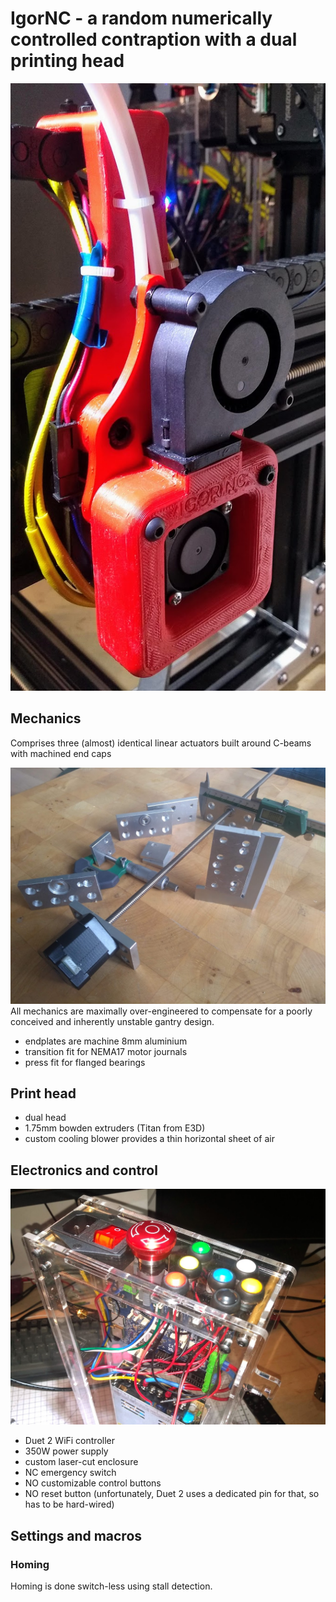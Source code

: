 # IgorNC - a random numerically controlled contraption with a dual printing head
![Thumbnail](img/igornc_head.jpeg?raw=true "Thumbnail")

## Mechanics
Comprises three (almost) identical linear actuators built around C-beams with machined end caps

![Endplates](img/endplates.jpeg?raw=true "Endplates")
All mechanics are maximally over-engineered to compensate for a poorly conceived and inherently unstable gantry design.

- endplates are machine 8mm aluminium
- transition fit for NEMA17 motor journals
- press fit for flanged bearings

## Print head

- dual head
- 1.75mm bowden extruders (Titan from E3D)
- custom cooling blower provides a thin horizontal sheet of air

## Electronics and control
![Electronics](img/enclosure.jpeg?raw=true "Electronics")
- Duet 2 WiFi controller 
- 350W power supply
- custom laser-cut enclosure
- NC emergency switch
- NO customizable control buttons
- NO reset button (unfortunately, Duet 2 uses a dedicated pin for that, so has to be hard-wired)

## Settings and macros
### Homing
Homing is done switch-less using stall detection.